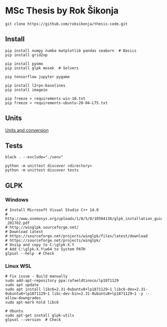 # MSc Thesis by Rok Šikonja

    git clone https://github.com/roksikonja/thesis-code.git

## Install
    
    pip install numpy numba matplotlib pandas seaborn  # Basics     
    pip install grid2op

    pip install pyomo
    pip install glpk mosek  # Solvers
    
    pip tensorflow jupyter pygame
    
    pip install l2rpn-baselines
    pip install imageio
        
    pip freeze > requirements-win-10.txt
    pip freeze > requirements-ubuntu-20-04-LTS.txt

    
## Units

[Units and conversion](https://pandapower.readthedocs.io/en/v2.2.2/elements/line.html)


## Tests
    black . --exclude="./venv"
    
    python -m unittest discover <directory>
    python -m unittest discover tests
    
## GLPK

### Windows
    
    # Install Microsoft Visual Studio C++ 14.0
    # http://www.osemosys.org/uploads/1/8/5/0/18504136/glpk_installation_guide_for_windows10_-_201702.pdf
    # http://winglpk.sourceforge.net/
    # Download latest 
    # https://sourceforge.net/projects/winglpk/files/latest/download
    # https://sourceforge.net/projects/winglpk/
    # Unzip and copy to C:\glpk-X.Y
    # Add C:\glpk-X.Y\w64 to System PATH
    glpsol --help  # Check
    
### Linux WSL
    
    # Fix issue - Build manually
    sudo add-apt-repository ppa:rafaeldtinoco/lp1871129
    sudo apt update
    sudo apt install libc6=2.31-0ubuntu8+lp1871129~1 libc6-dev=2.31-0ubuntu8+lp1871129~1 libc-dev-bin=2.31-0ubuntu8+lp1871129~1 -y --allow-downgrades
    sudo apt-mark hold libc6
    
    # Ubuntu
    sudo apt-get install glpk-utils
    glpsol --version  # Check
    